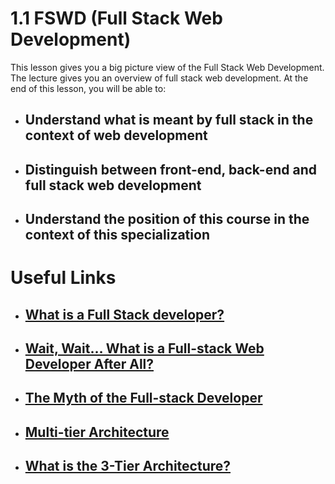 # 1.1 FSWD (Full Stack Web Development)
This lesson gives you a big picture view of the Full Stack Web Development. The lecture gives you an overview of full stack web development. At the end of this lesson, you will be able to:

- ## Understand what is meant by full stack in the context of web development

- ## Distinguish between front-end, back-end and full stack web development

- ## Understand the position of this course in the context of this specialization

# Useful Links

- ## <a href="https://www.laurencegellert.com/2012/08/what-is-a-full-stack-developer/">What is a Full Stack developer?</a>

- ## <a href="https://edward-designer.com/web/full-stack-web-developer/">Wait, Wait… What is a Full-stack Web Developer After All?</a>

- ## <a href="https://www.andyshora.com/full-stack-developers.html">The Myth of the Full-stack Developer</a>

- ## <a href="https://en.wikipedia.org/wiki/Multitier_architecture">Multi-tier Architecture</a>

- ## <a href="http://www.tonymarston.net/php-mysql/3-tier-architecture.html">What is the 3-Tier Architecture?</a>
